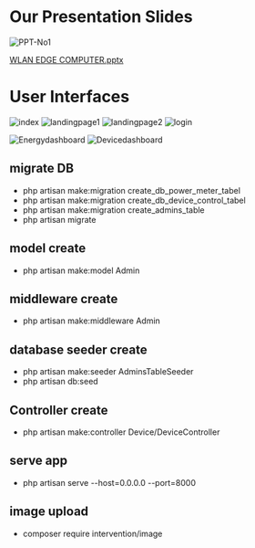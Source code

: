 # Our Presentation Slides
![PPT-No1](https://github.com/dhanushka365/wlan-app/assets/66137046/1b2ad9d1-58f2-4674-aa0c-1971b756afa2)

[WLAN EDGE COMPUTER.pptx](https://github.com/dhanushka365/wlan-app/files/11730419/WLAN.EDGE.COMPUTER.pptx)


# User Interfaces
![index](https://github.com/dhanushka365/wlan-app/assets/66137046/3e514679-ef82-49bc-8117-f482b5bdb8d8)
![landingpage1](https://github.com/dhanushka365/wlan-app/assets/66137046/4c737605-ee20-4d8d-ba83-51e7e60a7928)
![landingpage2](https://github.com/dhanushka365/wlan-app/assets/66137046/ddee0b36-9abb-47e7-b0e2-6b49ac5c2fe7)
![login](https://github.com/dhanushka365/wlan-app/assets/66137046/541dc1f4-0fe5-4bf6-9fcd-fdbc1c4b03e6)

![Energydashboard](https://github.com/dhanushka365/wlan-app/assets/66137046/dada679f-39c4-4f85-b24b-01bb82e0bf73)
![Devicedashboard](https://github.com/dhanushka365/wlan-app/assets/66137046/12d67085-b47d-4f5a-8a2f-82e0aed5b567)

## migrate DB
-  php artisan make:migration create_db_power_meter_tabel
-  php artisan make:migration create_db_device_control_tabel
-  php artisan make:migration create_admins_table
-  php artisan migrate

## model create
-  php artisan make:model Admin

## middleware create
-  php artisan make:middleware Admin

## database seeder create
-  php artisan make:seeder AdminsTableSeeder
-  php artisan db:seed

## Controller create
-  php artisan make:controller Device/DeviceController   

## serve app
-  php artisan serve --host=0.0.0.0 --port=8000

## image upload
-  composer require intervention/image


